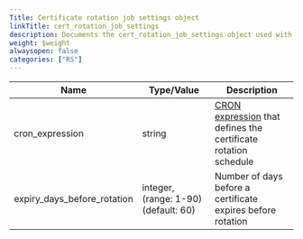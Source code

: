 ```yaml
---
Title: Certificate rotation job settings object
linkTitle: cert_rotation_job_settings
description: Documents the cert_rotation_job_settings object used with Redis Enterprise Software REST API calls.
weight: $weight
alwaysopen: false
categories: ["RS"]
---
```


| Name | Type/Value | Description |
|------|------------|-------------|
| cron_expression              | string | [CRON expression](https://en.wikipedia.org/wiki/Cron#CRON_expression) that defines the certificate rotation schedule |
| expiry_days_before_rotation  | integer, (range:&nbsp;1-90) (default:&nbsp;60) | Number of days before a certificate expires before rotation |
